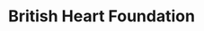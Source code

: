 ---
title: "British Heart Foundation"
url: /edinburgh/british-heart-foundation-great-junction-street/
shop: charity
---